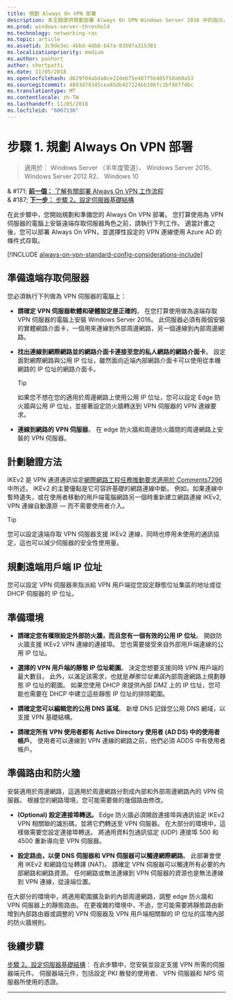 ```yaml
---
title: 規劃 Always On VPN 部署
description: 本主題提供規劃部署 Always On VPN Windows Server 2016 中的指示。
ms.prod: windows-server-threshold
ms.technology: networking-ras
ms.topic: article
ms.assetid: 3c9de3ec-4bbd-4db0-b47a-03507a315383
ms.localizationpriority: medium
ms.author: pashort
author: shortpatti
ms.date: 11/05/2018
ms.openlocfilehash: d629f04abda0ce22deb75e487f5b485f50a60a53
ms.sourcegitcommit: 4893d79345cea85db427224bb106fc1bf88ffdbc
ms.translationtype: MT
ms.contentlocale: zh-TW
ms.lasthandoff: 11/05/2018
ms.locfileid: "6067130"
---
```

# 步驟 1. 規劃 Always On VPN 部署

>適用於： Windows Server （半年度管道）、 Windows Server 2016、 Windows Server 2012 R2、 Windows 10


& #171; [**前一個：** 了解有關部署 Always On VPN 工作流程](always-on-vpn-deploy-deployment.md)<br>
& #187; [**下一步：** 步驟 2。設定伺服器基礎結構](vpn-deploy-server-infrastructure.md)

在此步驟中，您開始規劃和準備您的 Always On VPN 部署。 您打算使用為 VPN 伺服器的電腦上安裝遠端存取伺服器角色之前，請執行下列工作。 適當計畫之後，您可以部署 Always On VPN，並選擇性設定的 VPN 連線使用 Azure AD 的條件式存取。 

[!INCLUDE [always-on-vpn-standard-config-considerations-include](../../../includes/always-on-vpn-standard-config-considerations-include.md)]


## 準備遠端存取伺服器

您必須執行下列做為 VPN 伺服器的電腦上： 

- **請確定 VPN 伺服器軟體和硬體設定是正確的**。 在您打算使用做為遠端存取 VPN 伺服器的電腦上安裝 Windows Server 2016。 此伺服器必須有兩個安裝的實體網路介面卡，一個用來連線到外部周邊網路，另一個連線到內部周邊網路。

- **找出連線到網際網路並的網路介面卡連接至您的私人網路的網路介面卡**。 設定面對網際網路與公用 IP 位址，雖然面向近端內部網路介面卡可以使用從本機網路的 IP 位址的網路介面卡。

    >[!TIP]
    >如果您不想在您的適用於周邊網路上使用公用 IP 位址，您可以設定 Edge 防火牆與公用 IP 位址，並接著設定防火牆轉送到 VPN 伺服器的 VPN 連線要求。

- **連線到網路的 VPN 伺服器**。 在 edge 防火牆和周邊防火牆間的周邊網路上安裝的 VPN 伺服器。

## 計劃驗證方法

IKEv2 是 VPN 通道通訊協定[網際網路工程任務推動要求適用於 Comments7296](https://datatracker.ietf.org/doc/rfc7296/)中所述。 IKEv2 的主要優點是它可容許基礎的網路連線中斷。 例如，如果連線中暫時遺失，或在使用者移動的用戶端電腦網路另一個時重新建立網路連線 IKEv2, VPN 連線自動還原 — 而不需要使用者介入。

>[!TIP]
>您可以設定遠端存取 VPN 伺服器支援 IKEv2 連線，同時也停用未使用的通訊協定，這也可以減少伺服器的安全性使用量。 

## 規劃遠端用戶端 IP 位址

您可以設定 VPN 伺服器來指派給 VPN 用戶端從您設定靜態位址集區的地址或從 DHCP 伺服器的 IP 位址。 

## 準備環境

- **請確定您有權限設定外部防火牆，而且您有一個有效的公用 IP 位址**。 開啟防火牆支援 IKEv2 VPN 連線的連接埠。 您也需要接受來自外部用戶端連線的公用 IP 位址。

- **選擇的 VPN 用戶端的靜態 IP 位址範圍**。 決定您想要支援同時 VPN 用戶端的最大數目。 此外，以滿足該需求，也就是*靜態位址集區*內部周邊網路上規劃靜態 IP 位址的範圍。 如果您使用 DHCP 來提供內部 DMZ 上的 IP 位址，您可能也需要在 DHCP 中建立這些靜態 IP 位址的排除範圍。

- **請確定您可以編輯您的公用 DNS 區域**。 新增 DNS 記錄您公用 DNS 網域，以支援 VPN 基礎結構。 

- **請確定所有 VPN 使用者都有 Active Directory 使用者 \(AD DS\) 中的使用者帳戶**。 使用者可以連線到 VPN 連線的網路之前，他們必須 ADDS 中有使用者帳戶。

## 準備路由和防火牆 

安裝適用於周邊網路，這適用於周邊網路分割成內部和外部周邊網路內的 VPN 伺服器。 根據您的網路環境，您可能需要做的幾個路由修改。

- **\(Optional\) 設定連接埠轉送。** Edge 防火牆必須開啟連接埠與通訊協定 IKEv2 VPN 相關聯的識別碼，並將它們轉送至 VPN 伺服器。 在大部分的環境中，這樣做需要您設定連接埠轉送。 將通用資料包通訊協定 (UDP) 連接埠 500 和 4500 重新導向至 VPN 伺服器。

- **設定路由，以便 DNS 伺服器和 VPN 伺服器可以觸達網際網路**。 此部署會使用 IKEv2 和網路位址轉譯 \(NAT\)。 請確定 VPN 伺服器可以觸達所有必要的內部網路和網路資源。 任何網路或無法連線到 VPN 伺服器的資源也是無法連線到 VPN 連線，從遠端位置。

在大部分的環境中，將適用範圍擴及新的內部周邊網路，調整 edge 防火牆和 VPN 伺服器上的靜態路由。 在更複雜的環境中，不過，您可能需要將靜態路由新增到內部路由器或調整的 VPN 伺服器及 VPN 用戶端相關聯的 IP 位址的區塊內部的防火牆規則。

## 後續步驟
[步驟 2。設定伺服器基礎結構](vpn-deploy-server-infrastructure.md)： 在此步驟中，您安裝並設定支援 VPN 所需的伺服器端元件。 伺服器端元件，包括設定 PKI 散發的使用者、 VPN 伺服器和 NPS 伺服器所使用的憑證。 

---